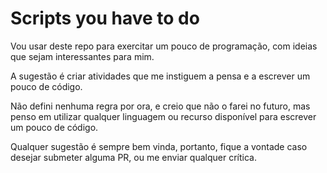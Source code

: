 # Scripts you have to do

Vou usar deste repo para exercitar um pouco de programação, com ideias que sejam interessantes para mim.

A sugestão é criar atividades que me instiguem a pensa e a escrever um pouco de código.

Não defini nenhuma regra por ora, e creio que não o farei no futuro, mas penso em utilizar qualquer linguagem ou recurso disponível para escrever um pouco de código.

Qualquer sugestão é sempre bem vinda, portanto, fique a vontade caso desejar submeter alguma PR, ou me enviar qualquer crítica.